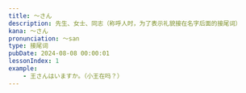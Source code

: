 ```yaml
---
title: ～さん
description: 先生、女士、同志（称呼人时，为了表示礼貌接在名字后面的接尾词）
kana: ～さん
pronunciation: 〜san
type: 接尾词
pubDate: 2024-08-08 00:00:01
lessonIndex: 1
example:
    - 王さんはいますか。（小王在吗？）
---
```

